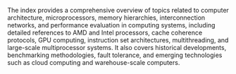 The index provides a comprehensive overview of topics related to computer architecture, microprocessors, memory hierarchies, interconnection networks, and performance evaluation in computing systems, including detailed references to AMD and Intel processors, cache coherence protocols, GPU computing, instruction set architectures, multithreading, and large-scale multiprocessor systems. It also covers historical developments, benchmarking methodologies, fault tolerance, and emerging technologies such as cloud computing and warehouse-scale computers.
